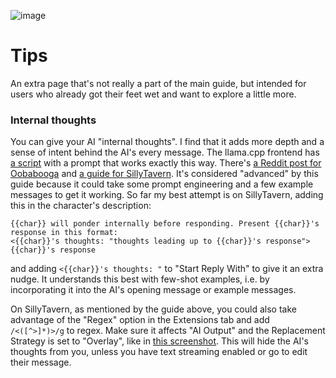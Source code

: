 ![image](https://github.com/Crataco/ai-guide/assets/55674863/61c24c74-c484-4b52-ba95-fdec1377eead)
# Tips

An extra page that's not really a part of the main guide, but intended for users who already got their feet wet and want to explore a little more.

### Internal thoughts
You can give your AI "internal thoughts". I find that it adds more depth and a sense of intent behind the AI's every message. The llama.cpp frontend has [a script](https://github.com/ggerganov/llama.cpp/blob/master/examples/Miku.sh#L33) with a prompt that works exactly this way. There's [a Reddit post for Oobabooga](https://old.reddit.com/r/CharacterAi_NSFW/comments/13mrq2q/secret_thoughts_oobabooga/) and [a guide for SillyTavern](https://rentry.co/kingbri-chara-guide#advanced-character-thoughts). It's considered "advanced" by this guide because it could take some prompt engineering and a few example messages to get it working. So far my best attempt is on SillyTavern, adding this in the character's description:
```
{{char}} will ponder internally before responding. Present {{char}}'s response in this format:
<{{char}}'s thoughts: "thoughts leading up to {{char}}'s response"> {{char}}'s response
```
and adding `<{{char}}'s thoughts: "` to "Start Reply With" to give it an extra nudge. It understands this best with few-shot examples, i.e. by incorporating it into the AI's opening message or example messages.

On SillyTavern, as mentioned by the guide above, you could also take advantage of the "Regex" option in the Extensions tab and add `/<([^>]*)>/g` to regex. Make sure it affects "AI Output" and the Replacement Strategy is set to "Overlay", like in [this screenshot](https://cdn.discordapp.com/attachments/1092245228028706867/1136566365797498890/image.png). This will hide the AI's thoughts from you, unless you have text streaming enabled or go to edit their message.
